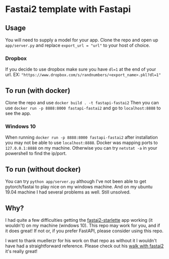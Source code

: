 # Fastai2 template with Fastapi

## Usage

You will need to supply a model for your app. Clone the repo and open up `app/server.py` and replace `export_url = "url"` to your host of choice.

### Dropbox

If you decide to use dropbox make sure you have `dl=1` at the end of your url. EX: `"https://www.dropbox.com/s/randnumbers/<export_name>.pkl?dl=1"`


## To run (with docker)

Clone the repo and use `docker build . -t fastapi-fastai2` Then you can use `docker run -p 8888:8000 fastapi-fastai2` and go to `localhost:8888` to see the app.

### Windows 10

When running `docker run -p 8888:8000 fastapi-fastai2` after installation you may not be able to use `localhost:8888`. Docker was mapping ports to `127.0.0.1:8888` on my machine. Otherwise you can try `netstat -a` in your powershell to find the ip/port.

## To run (without docker)

You can try `python app/server.py` although I've not been able to get pytorch/fastai to play nice on my windows machine. And on my ubuntu 19.04 machine I had several problems as well. Still unsolved.

## Why?

I had quite a few difficulties getting the [fastai2-starlette](https://github.com/muellerzr/fastai2-Starlette) app working (it wouldn't) on my machine (windows 10). This repo may work for you, and if it does great! If not or, if you prefer FastAPI, please consider using this repo.

I want to thank muellerzr for his work on that repo as without it I wouldn't have had a straightforward reference. Please check out his [walk with fastai2](https://forums.fast.ai/t/a-walk-with-fastai2-vision-study-group-and-online-lectures-megathread/59929) it's really great!
